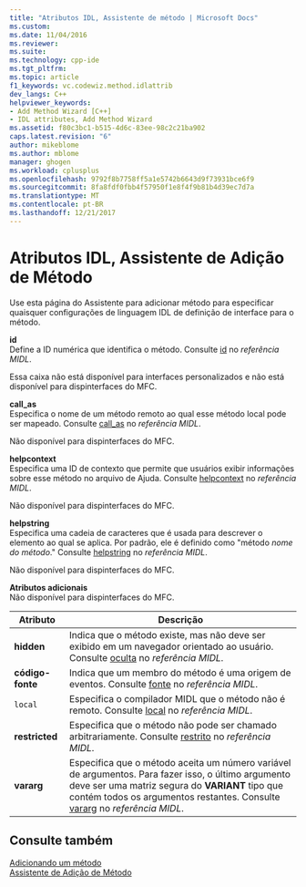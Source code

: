```yaml
---
title: "Atributos IDL, Assistente de método | Microsoft Docs"
ms.custom: 
ms.date: 11/04/2016
ms.reviewer: 
ms.suite: 
ms.technology: cpp-ide
ms.tgt_pltfrm: 
ms.topic: article
f1_keywords: vc.codewiz.method.idlattrib
dev_langs: C++
helpviewer_keywords:
- Add Method Wizard [C++]
- IDL attributes, Add Method Wizard
ms.assetid: f80c3bc1-b515-4d6c-83ee-98c2c21ba902
caps.latest.revision: "6"
author: mikeblome
ms.author: mblome
manager: ghogen
ms.workload: cplusplus
ms.openlocfilehash: 9792f8b7758ff5a1e5742b6643d9f73931bce6f9
ms.sourcegitcommit: 8fa8fdf0fbb4f57950f1e8f4f9b81b4d39ec7d7a
ms.translationtype: MT
ms.contentlocale: pt-BR
ms.lasthandoff: 12/21/2017
---
```

# <a name="idl-attributes-add-method-wizard"></a>Atributos IDL, Assistente de Adição de Método
Use esta página do Assistente para adicionar método para especificar quaisquer configurações de linguagem IDL de definição de interface para o método.  
  
 **id**  
 Define a ID numérica que identifica o método. Consulte [id](http://msdn.microsoft.com/library/windows/desktop/aa367040) no *referência MIDL*.  
  
 Essa caixa não está disponível para interfaces personalizados e não está disponível para dispinterfaces do MFC.  
  
 **call_as**  
 Especifica o nome de um método remoto ao qual esse método local pode ser mapeado. Consulte [call_as](http://msdn.microsoft.com/library/windows/desktop/aa366748) no *referência MIDL*.  
  
 Não disponível para dispinterfaces do MFC.  
  
 **helpcontext**  
 Especifica uma ID de contexto que permite que usuários exibir informações sobre esse método no arquivo de Ajuda. Consulte [helpcontext](http://msdn.microsoft.com/library/windows/desktop/aa366851) no *referência MIDL*.  
  
 Não disponível para dispinterfaces do MFC.  
  
 **helpstring**  
 Especifica uma cadeia de caracteres que é usada para descrever o elemento ao qual se aplica. Por padrão, ele é definido como "método *nome do método*." Consulte [helpstring](http://msdn.microsoft.com/library/windows/desktop/aa366856) no *referência MIDL*.  
  
 Não disponível para dispinterfaces do MFC.  
  
 **Atributos adicionais**  
 Não disponível para dispinterfaces do MFC.  
  
|Atributo|Descrição|  
|---------------|-----------------|  
|**hidden**|Indica que o método existe, mas não deve ser exibido em um navegador orientado ao usuário. Consulte [oculta](http://msdn.microsoft.com/library/windows/desktop/aa366861) no *referência MIDL*.|  
|**código-fonte**|Indica que um membro do método é uma origem de eventos. Consulte [fonte](http://msdn.microsoft.com/library/windows/desktop/aa367166) no *referência MIDL*.|  
|`local`|Especifica o compilador MIDL que o método não é remoto. Consulte [local](http://msdn.microsoft.com/library/windows/desktop/aa367071) no *referência MIDL*.|  
|**restricted**|Especifica que o método não pode ser chamado arbitrariamente. Consulte [restrito](http://msdn.microsoft.com/library/windows/desktop/aa367157) no *referência MIDL*.|  
|**vararg**|Especifica que o método aceita um número variável de argumentos. Para fazer isso, o último argumento deve ser uma matriz segura do **VARIANT** tipo que contém todos os argumentos restantes. Consulte [vararg](http://msdn.microsoft.com/library/windows/desktop/aa367304) no *referência MIDL*.|  
  
## <a name="see-also"></a>Consulte também  
 [Adicionando um método](../ide/adding-a-method-visual-cpp.md)   
 [Assistente de Adição de Método](../ide/add-method-wizard.md)